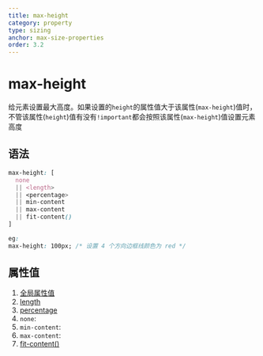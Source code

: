 ```yaml
---
title: max-height
category: property
type: sizing
anchor: max-size-properties
order: 3.2
---
```


# max-height

给元素设置最大高度。如果设置的`height`的属性值大于该属性(`max-height`)值时，不管该属性(`height`)值有没有`!important`都会按照该属性(`max-height`)值设置元素高度

## 语法

```css
max-height: [
  none
  || <length>
  || <percentage>
  || min-content
  || max-content
  || fit-content()
]

eg:
max-height: 100px; /* 设置 4 个方向边框线颜色为 red */
```

## 属性值

1. [全局属性值](/front-end/CSS/values#anchor-值类型)
1. [length](/front-end/CSS/values#anchor-值类型)
1. [percentage](/front-end/CSS/values#anchor-值类型)
1. `none`:
1. `min-content`:
1. `max-content`:
1. [fit-content()](/front-end/CSS/function/sizing/fit-content)
